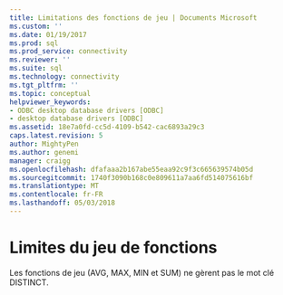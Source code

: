```yaml
---
title: Limitations des fonctions de jeu | Documents Microsoft
ms.custom: ''
ms.date: 01/19/2017
ms.prod: sql
ms.prod_service: connectivity
ms.reviewer: ''
ms.suite: sql
ms.technology: connectivity
ms.tgt_pltfrm: ''
ms.topic: conceptual
helpviewer_keywords:
- ODBC desktop database drivers [ODBC]
- desktop database drivers [ODBC]
ms.assetid: 18e7a0fd-cc5d-4109-b542-cac6893a29c3
caps.latest.revision: 5
author: MightyPen
ms.author: genemi
manager: craigg
ms.openlocfilehash: dfafaaa2b167abe55eaa92c9f3c665639574b05d
ms.sourcegitcommit: 1740f3090b168c0e809611a7aa6fd514075616bf
ms.translationtype: MT
ms.contentlocale: fr-FR
ms.lasthandoff: 05/03/2018
---
```

# <a name="set-functions-limitations"></a>Limites du jeu de fonctions
Les fonctions de jeu (AVG, MAX, MIN et SUM) ne gèrent pas le mot clé DISTINCT.
